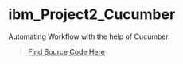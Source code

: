 # ibm_Project2_Cucumber

Automating Workflow with the help of Cucumber.

>[Find Source Code Here](https://github.com/noviicee/ibm_Project2_Cucumber/tree/master/src/test/java)
